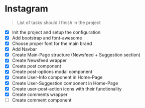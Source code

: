 # Instagram

> List of tasks should I finish in the project

- [x] Init the project and setup the configuration
- [x] Add bootstrap and font-awesome
- [x] Choose proper font for the main brand
- [x] Add Navbar
- [x] Create Main-Page structure (Newsfeed + Suggestion section)
- [x] Create Newsfeed wrapper
- [x] Create post component
- [x] Create post-options modal component
- [x] Create User-Info component in Home-Page
- [x] Create User-Suggestion component in Home-Page
- [x] Create user-post-action icons with their functionality
- [x] Create comments wrapper
- [ ] Create comment component
